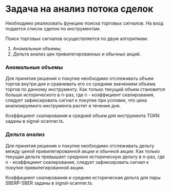 # Задача на анализ потока сделок

Необходимо реализовать функцию поиска торговых сигналов. На вход подается список сделок по инструментам.

Поиск торговых сигналов осуществляется по двум алгоритмам:

1) Аномальные объемы;
2) Дельта анализ цен привилегированных и обычных акций.

### Аномальные объемы

Для принятия решения о покупке необходимо отслеживать объем торгов внутри дня и сравнивать его со средним значением объема торгов по данному инструменту. Как только текущий объем становится больше исторического в n-раз, где n - коэффициент скалирования, следует зафиксировать сигнал к покупке при условии, что цена анализируемого инструмента растет в течение дня.

Коэффициент скалирования и средний объем для инструмента TGKN заданы в signal-scanner.ts.

### Дельта анализ

Для принятия решения о покупке необходимо отслеживать дельту между ценой привилегированной акции и обычной акции. Как только текущая дельта превышает среднюю историческую дельту в n-раз, где n - коэффициент скалирования, следует зафиксировать сигнал к покупке привилегированной акции.

Коэффициент скалирования и средняя историческая дельта для пары SBERP-SBER заданы в signal-scanner.ts.

